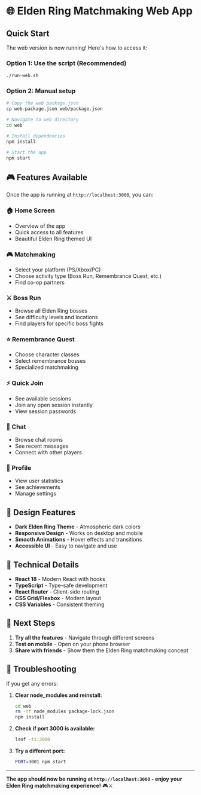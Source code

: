# 🌐 Elden Ring Matchmaking Web App

## Quick Start

The web version is now running! Here's how to access it:

### Option 1: Use the script (Recommended)
```bash
./run-web.sh
```

### Option 2: Manual setup
```bash
# Copy the web package.json
cp web-package.json web/package.json

# Navigate to web directory
cd web

# Install dependencies
npm install

# Start the app
npm start
```

## 🎮 Features Available

Once the app is running at `http://localhost:3000`, you can:

### 🏠 Home Screen
- Overview of the app
- Quick access to all features
- Beautiful Elden Ring themed UI

### 🎮 Matchmaking
- Select your platform (PS/Xbox/PC)
- Choose activity type (Boss Run, Remembrance Quest, etc.)
- Find co-op partners

### ⚔️ Boss Run
- Browse all Elden Ring bosses
- See difficulty levels and locations
- Find players for specific boss fights

### ⭐ Remembrance Quest
- Choose character classes
- Select remembrance bosses
- Specialized matchmaking

### ⚡ Quick Join
- See available sessions
- Join any open session instantly
- View session passwords

### 💬 Chat
- Browse chat rooms
- See recent messages
- Connect with other players

### 👤 Profile
- View user statistics
- See achievements
- Manage settings

## 🎨 Design Features

- **Dark Elden Ring Theme** - Atmospheric dark colors
- **Responsive Design** - Works on desktop and mobile
- **Smooth Animations** - Hover effects and transitions
- **Accessible UI** - Easy to navigate and use

## 🔧 Technical Details

- **React 18** - Modern React with hooks
- **TypeScript** - Type-safe development
- **React Router** - Client-side routing
- **CSS Grid/Flexbox** - Modern layout
- **CSS Variables** - Consistent theming

## 🚀 Next Steps

1. **Try all the features** - Navigate through different screens
2. **Test on mobile** - Open on your phone browser
3. **Share with friends** - Show them the Elden Ring matchmaking concept

## 🐛 Troubleshooting

If you get any errors:

1. **Clear node_modules and reinstall:**
   ```bash
   cd web
   rm -rf node_modules package-lock.json
   npm install
   ```

2. **Check if port 3000 is available:**
   ```bash
   lsof -ti:3000
   ```

3. **Try a different port:**
   ```bash
   PORT=3001 npm start
   ```

---

**The app should now be running at `http://localhost:3000` - enjoy your Elden Ring matchmaking experience!** 🎮⚔️ 